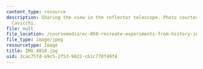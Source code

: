 ```yaml
---
content_type: resource
description: Sharing the view in the reflector telescope. Photo courtesy of Dr. Elizabeth
  Cavicchi.
file: null
file_location: /coursemedia/ec-050-recreate-experiments-from-history-inform-the-future-from-the-past-galileo-january-iap-2010/3cac75fda9c52f539022c61c770f49f4_IMG_4010.jpg
file_type: image/jpeg
resourcetype: Image
title: IMG_4010.jpg
uid: 3cac75fd-a9c5-2f53-9022-c61c770f49f4
---
```

